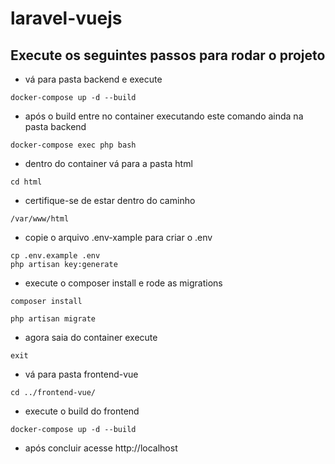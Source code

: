 # laravel-vuejs

## Execute os seguintes passos para rodar o projeto
- vá para pasta backend e execute
```
docker-compose up -d --build
```
- após o build entre no container executando este comando ainda na pasta backend
```
docker-compose exec php bash
```
- dentro do container vá para a pasta html
```
cd html
```
- certifique-se de estar dentro do caminho
```
/var/www/html
```
- copie o arquivo .env-xample para criar o .env
```
cp .env.example .env
php artisan key:generate
```
- execute o composer install e rode as migrations
```
composer install
```
```
php artisan migrate
```
- agora saia do container execute
```
exit
```
- vá para pasta frontend-vue
```
cd ../frontend-vue/
```
- execute o build do frontend
```
docker-compose up -d --build
```
- após concluir acesse http://localhost
